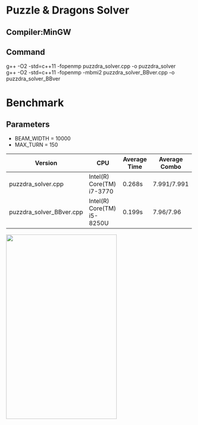 # Puzzle & Dragons Solver

## Compiler:MinGW

## Command 

g++ -O2 -std=c++11 -fopenmp puzzdra_solver.cpp -o puzzdra_solver  
g++ -O2 -std=c++11 -fopenmp -mbmi2 puzzdra_solver_BBver.cpp -o puzzdra_solver_BBver

# Benchmark

## Parameters

- BEAM_WIDTH = 10000
- MAX_TURN = 150


| Version | CPU | Average Time | Average Combo |
| --- | --- | --- | --- |
| puzzdra_solver.cpp | Intel(R) Core(TM) i7-3770 | 0.268s | 7.991/7.991 |
| puzzdra_solver_BBver.cpp | Intel(R) Core(TM) i5-8250U| 0.199s | 7.96/7.96 |

<img src="https://user-images.githubusercontent.com/47982907/101321654-0b96e900-38a9-11eb-9c70-a8d9fa3d491d.jpg" width="300px" height="500px">
